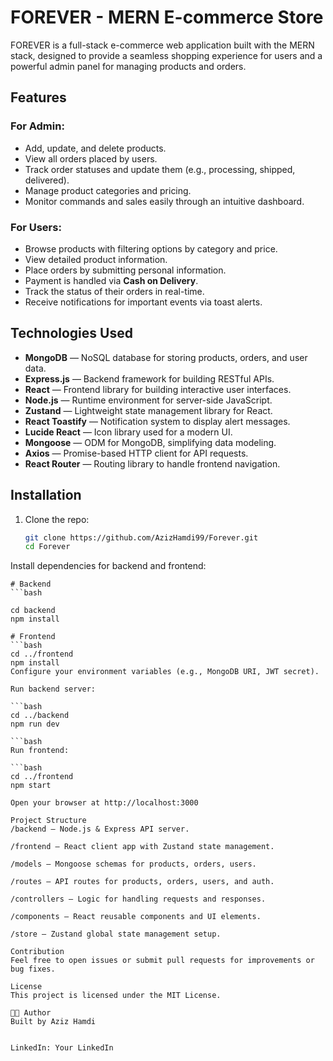 # FOREVER - MERN E-commerce Store

FOREVER is a full-stack e-commerce web application built with the MERN stack, designed to provide a seamless shopping experience for users and a powerful admin panel for managing products and orders.

## Features

### For Admin:
- Add, update, and delete products.
- View all orders placed by users.
- Track order statuses and update them (e.g., processing, shipped, delivered).
- Manage product categories and pricing.
- Monitor commands and sales easily through an intuitive dashboard.

### For Users:
- Browse products with filtering options by category and price.
- View detailed product information.
- Place orders by submitting personal information.
- Payment is handled via **Cash on Delivery**.
- Track the status of their orders in real-time.
- Receive notifications for important events via toast alerts.

## Technologies Used

- **MongoDB** — NoSQL database for storing products, orders, and user data.
- **Express.js** — Backend framework for building RESTful APIs.
- **React** — Frontend library for building interactive user interfaces.
- **Node.js** — Runtime environment for server-side JavaScript.
- **Zustand** — Lightweight state management library for React.
- **React Toastify** — Notification system to display alert messages.
- **Lucide React** — Icon library used for a modern UI.
- **Mongoose** — ODM for MongoDB, simplifying data modeling.
- **Axios** — Promise-based HTTP client for API requests.
- **React Router** — Routing library to handle frontend navigation.

## Installation

1. Clone the repo:

   ```bash
   git clone https://github.com/AzizHamdi99/Forever.git
   cd Forever
Install dependencies for backend and frontend:

```
# Backend
```bash

cd backend
npm install

# Frontend
```bash
cd ../frontend
npm install
Configure your environment variables (e.g., MongoDB URI, JWT secret).

Run backend server:

```bash
cd ../backend
npm run dev

```bash
Run frontend:

```bash
cd ../frontend
npm start

Open your browser at http://localhost:3000

Project Structure
/backend — Node.js & Express API server.

/frontend — React client app with Zustand state management.

/models — Mongoose schemas for products, orders, users.

/routes — API routes for products, orders, users, and auth.

/controllers — Logic for handling requests and responses.

/components — React reusable components and UI elements.

/store — Zustand global state management setup.

Contribution
Feel free to open issues or submit pull requests for improvements or bug fixes.

License
This project is licensed under the MIT License.

🧑‍💻 Author
Built by Aziz Hamdi


LinkedIn: Your LinkedIn
